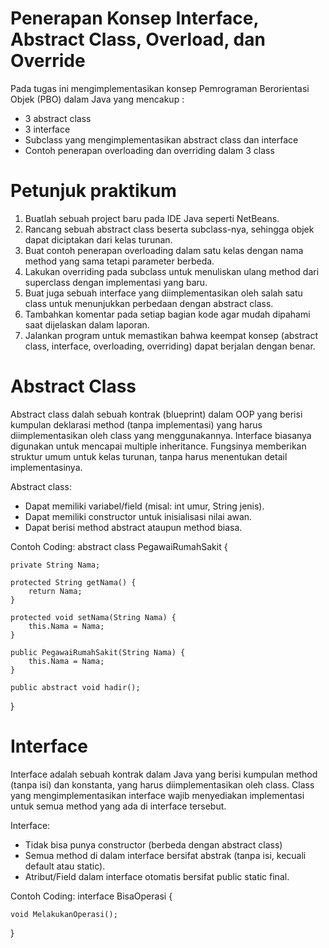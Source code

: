 # Penerapan Konsep Interface, Abstract Class, Overload, dan Override

Pada tugas ini mengimplementasikan konsep Pemrograman Berorientasi Objek (PBO) dalam Java yang mencakup :
- 3 abstract class
- 3 interface
- Subclass yang mengimplementasikan abstract class dan interface
- Contoh penerapan overloading dan overriding dalam 3 class

# Petunjuk praktikum
1.	Buatlah sebuah project baru pada IDE Java seperti NetBeans. 
2.	Rancang sebuah abstract class beserta subclass-nya, sehingga objek dapat diciptakan dari kelas turunan. 
3.	Buat contoh penerapan overloading dalam satu kelas dengan nama method yang sama tetapi parameter berbeda. 
4.	Lakukan overriding pada subclass untuk menuliskan ulang method dari superclass dengan implementasi yang baru. 
5.	Buat juga sebuah interface yang diimplementasikan oleh salah satu class untuk menunjukkan perbedaan dengan abstract class. 
6.	Tambahkan komentar pada setiap bagian kode agar mudah dipahami saat dijelaskan dalam laporan. 
7.	Jalankan program untuk memastikan bahwa keempat konsep (abstract class, interface, overloading, overriding) dapat berjalan dengan benar.


# Abstract Class
Abstract class dalah sebuah kontrak (blueprint) dalam OOP yang berisi kumpulan deklarasi method (tanpa implementasi) yang harus diimplementasikan oleh class yang menggunakannya. Interface biasanya digunakan untuk mencapai multiple inheritance. Fungsinya memberikan struktur umum untuk kelas turunan, tanpa harus menentukan detail implementasinya.

Abstract class:
- Dapat memiliki variabel/field (misal: int umur, String jenis).
- Dapat memiliki constructor untuk inisialisasi nilai awan.
- Dapat berisi method abstract ataupun method biasa.

Contoh Coding:
abstract class PegawaiRumahSakit {

    private String Nama;
    
    protected String getNama() {
        return Nama;
    }

    protected void setNama(String Nama) {
        this.Nama = Nama;
    }

    public PegawaiRumahSakit(String Nama) {
        this.Nama = Nama;
    }

    public abstract void hadir();

}

# Interface
Interface adalah sebuah kontrak dalam Java yang berisi kumpulan method (tanpa isi) dan konstanta, yang harus diimplementasikan oleh class. Class yang mengimplementasikan interface wajib menyediakan implementasi untuk semua method yang ada di interface tersebut.

Interface:
- Tidak bisa punya constructor (berbeda dengan abstract class)
- Semua method di dalam interface bersifat abstrak (tanpa isi, kecuali default atau static).
- Atribut/Field dalam interface otomatis bersifat public static final.

Contoh Coding:
interface BisaOperasi {

    void MelakukanOperasi();
}
